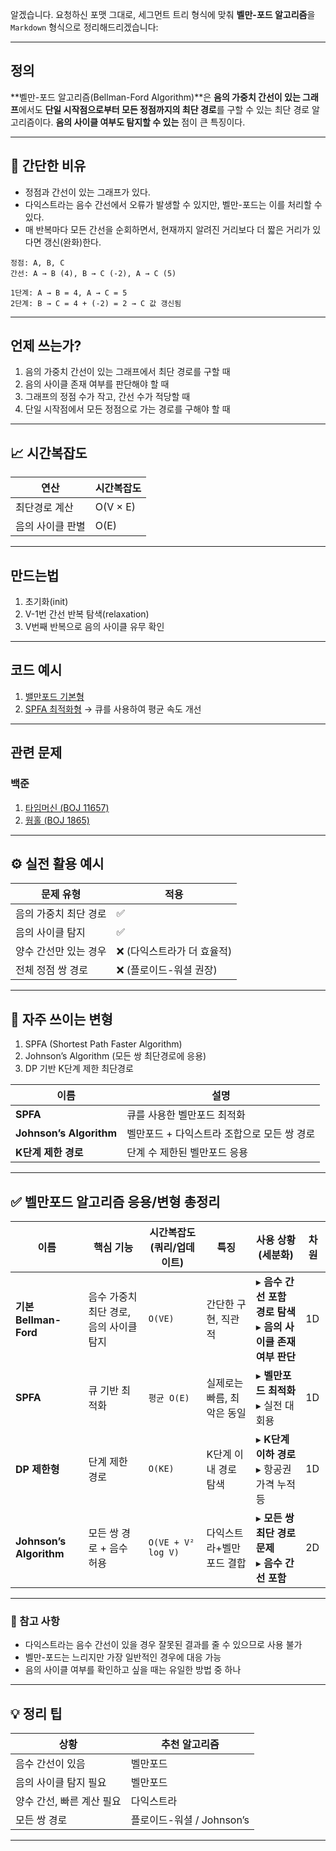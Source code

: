 알겠습니다. 요청하신 포맷 그대로, 세그먼트 트리 형식에 맞춰 **벨만-포드 알고리즘**을 `Markdown` 형식으로 정리해드리겠습니다:

---

## 정의

\*\*벨만-포드 알고리즘(Bellman-Ford Algorithm)\*\*은 **음의 가중치 간선이 있는 그래프**에서도
**단일 시작점으로부터 모든 정점까지의 최단 경로**를 구할 수 있는 최단 경로 알고리즘이다.
**음의 사이클 여부도 탐지할 수 있는** 점이 큰 특징이다.

---

## 🧠 간단한 비유

* 정점과 간선이 있는 그래프가 있다.
* 다익스트라는 음수 간선에서 오류가 발생할 수 있지만, 벨만-포드는 이를 처리할 수 있다.
* 매 반복마다 모든 간선을 순회하면서, 현재까지 알려진 거리보다 더 짧은 거리가 있다면 갱신(완화)한다.

```
정점: A, B, C  
간선: A → B (4), B → C (-2), A → C (5)

1단계: A → B = 4, A → C = 5  
2단계: B → C = 4 + (-2) = 2 → C 값 갱신됨  
```

---

## 언제 쓰는가?

1. 음의 가중치 간선이 있는 그래프에서 최단 경로를 구할 때
2. 음의 사이클 존재 여부를 판단해야 할 때
3. 그래프의 정점 수가 작고, 간선 수가 적당할 때
4. 단일 시작점에서 모든 정점으로 가는 경로를 구해야 할 때

---

## 📈 시간복잡도

| 연산        | 시간복잡도    |
| --------- | -------- |
| 최단경로 계산   | O(V × E) |
| 음의 사이클 판별 | O(E)     |

---

## 만드는법

1. 초기화(init)
2. V-1번 간선 반복 탐색(relaxation)
3. V번째 반복으로 음의 사이클 유무 확인

---

## 코드 예시

1. [밸만포드 기본형](../code/BellmanFord.java)
2. [SPFA 최적화형](../code/BellmanFord_SPFA.java) → 큐를 사용하여 평균 속도 개선

---

## 관련 문제

### 백준

1. [타임머신 (BOJ 11657)](https://www.acmicpc.net/problem/11657)
2. [웜홀 (BOJ 1865)](https://www.acmicpc.net/problem/1865)

---

## ⚙️ 실전 활용 예시

| 문제 유형        | 적용               |
| ------------ | ---------------- |
| 음의 가중치 최단 경로 | ✅                |
| 음의 사이클 탐지    | ✅                |
| 양수 간선만 있는 경우 | ❌ (다익스트라가 더 효율적) |
| 전체 정점 쌍 경로   | ❌ (플로이드-워셜 권장)   |

---

## 🧠 자주 쓰이는 변형

1. SPFA (Shortest Path Faster Algorithm)
2. Johnson’s Algorithm (모든 쌍 최단경로에 응용)
3. DP 기반 K단계 제한 최단경로

| 이름                      | 설명                        |
| ----------------------- | ------------------------- |
| **SPFA**                | 큐를 사용한 벨만포드 최적화           |
| **Johnson’s Algorithm** | 벨만포드 + 다익스트라 조합으로 모든 쌍 경로 |
| **K단계 제한 경로**           | 단계 수 제한된 벨만포드 응용          |

---

## ✅ 벨만포드 알고리즘 응용/변형 총정리

| 이름                      | 핵심 기능                   | 시간복잡도 (쿼리/업데이트)    | 특징              | 사용 상황 (세분화)                                   | 차원 |
| ----------------------- | ----------------------- | ------------------ | --------------- | --------------------------------------------- | -- |
| **기본 Bellman-Ford**     | 음수 가중치 최단 경로, 음의 사이클 탐지 | `O(VE)`            | 간단한 구현, 직관적     | ▸ **음수 간선 포함 경로 탐색**<br>▸ **음의 사이클 존재 여부 판단** | 1D |
| **SPFA**                | 큐 기반 최적화                | `평균 O(E)`          | 실제로는 빠름, 최악은 동일 | ▸ **벨만포드 최적화**<br>▸ 실전 대회용                    | 1D |
| **DP 제한형**              | 단계 제한 경로                | `O(KE)`            | K단계 이내 경로 탐색    | ▸ **K단계 이하 경로**<br>▸ 항공권 가격 누적 등              | 1D |
| **Johnson’s Algorithm** | 모든 쌍 경로 + 음수 허용         | `O(VE + V² log V)` | 다익스트라+벨만포드 결합   | ▸ **모든 쌍 최단 경로 문제**<br>▸ **음수 간선 포함**         | 2D |

---

### 📌 참고 사항

* 다익스트라는 음수 간선이 있을 경우 잘못된 결과를 줄 수 있으므로 사용 불가
* 벨만-포드는 느리지만 가장 일반적인 경우에 대응 가능
* 음의 사이클 여부를 확인하고 싶을 때는 유일한 방법 중 하나

---

## 💡 정리 팁

| 상황              | 추천 알고리즘             |
| --------------- | ------------------- |
| 음수 간선이 있음       | 벨만포드                |
| 음의 사이클 탐지 필요    | 벨만포드                |
| 양수 간선, 빠른 계산 필요 | 다익스트라               |
| 모든 쌍 경로         | 플로이드-워셜 / Johnson’s |

---
